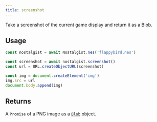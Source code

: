 ```yaml
---
title: screenshot
---
```


Take a screenshot of the current game display and return it as a Blob.

## Usage
```js
const nostalgist = await Nostalgist.nes('flappybird.nes')

const screenshot = await nostalgist.screenshot()
const url = URL.createObjectURL(screenshot)

const img = document.createElement('img')
img.src = url
document.body.append(img)
```

## Returns
A `Promise` of a PNG image as a [`Blob`](https://developer.mozilla.org/en-US/docs/Web/API/Blob) object.
